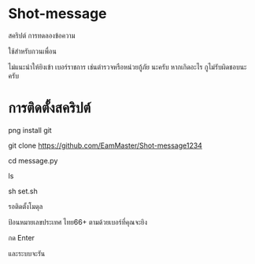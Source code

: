 # Shot-message
สคริปต์ การทดลองข้อความ

ใช้สําหรับกวนเพื่อน 

ไม่แนะนําให้ยิงเข้า เบอร์ราชการ เช่นตํารวจหรือหน่วยกู้ภัย นะครับ หากเกิดอะไร กูไม่รับผิดชอบนะครับ

# การติดตั้งสคริปต์

png install git

git clone https://github.com/EamMaster/Shot-message1234

cd message.py

ls 

sh set.sh

รอติดตั้งโมดุล 

ป้อนหมายเลขประเทศ ไทย66+ ตามด้วยเบอร์ที่คุณจะยิง

กด Enter

และระบบจะรัน

